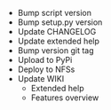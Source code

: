 - Bump script version
- Bump setup.py version
- Update CHANGELOG
- Update extended help
- Bump version git tag
- Upload to PyPi
- Deploy to NFSs
- Update WIKI
  - Extended help
  - Features overview
